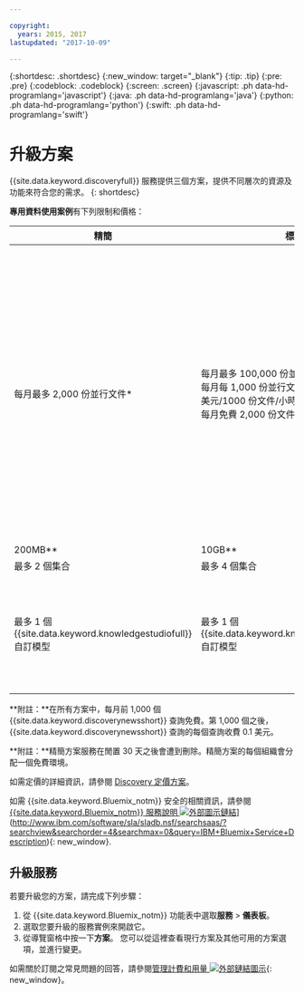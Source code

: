 ```yaml
---

copyright:
  years: 2015, 2017
lastupdated: "2017-10-09"

---
```


{:shortdesc: .shortdesc}
{:new_window: target="_blank"}
{:tip: .tip}
{:pre: .pre}
{:codeblock: .codeblock}
{:screen: .screen}
{:javascript: .ph data-hd-programlang='javascript'}
{:java: .ph data-hd-programlang='java'}
{:python: .ph data-hd-programlang='python'}
{:swift: .ph data-hd-programlang='swift'}

# 升級方案

{{site.data.keyword.discoveryfull}} 服務提供三個方案，提供不同層次的資源及功能來符合您的需求。
{: shortdesc}

**專用資料使用案例**有下列限制和價格：

| 精簡                     |  標準             | 進階              |  超值             |
|--------------------------|-------------------|-------------------|-------------------|
| 每月最多 2,000 份並行文件\*|每月最多 100,000 份並行文件\*<br/> 每月每 1,000 份並行文件 10 美元（0.0139 美元/1000 份文件/小時)\*\*\*<br/> 每月免費 2,000 份文件\*\*\*\*  | **保留環境**</br> 基本費率每月 1,000 美元<br/> 每月最多 1,000,000 份文件\*<br/> 每月每 1,000 份並行文件 5 美元（0.00694 美元/1000 份文件/小時）\*\*\*<br/> 包括每月 100,000 份文件\*\*\*\*</br> 若為較大的環境，請聯絡[銷售人員 ![外部鏈結圖示](../../icons/launch-glyph.svg "外部鏈結圖示")](https://www.ibm.com/marketing/iwm/dre/signup?source=MAIL-watson){: new_window}。| **超值方案**提供一個以上 Watson 服務的單一承租戶實例給開發人員和組織，以達到更好的隔離與安全。這些方案在現有的共用平台上提供運算層次隔離，以及傳送中與靜止的端對端加密資料。如需相關資訊或要購買超值方案，請聯絡[銷售人員 ![外部鏈結圖示](../../icons/launch-glyph.svg "外部鏈結圖示")](https://ibm.biz/contact-wdc-premium){: new_window} |
| 200MB\*\*                  |10GB\*\*  | 80GB\*\* |-
| 最多 2 個集合      |最多 4 個集合 | 最多 100 個集合 | - |
| 最多 1 個 {{site.data.keyword.knowledgestudiofull}} 自訂模型     |最多 1 個 {{site.data.keyword.knowledgestudioshort}} 自訂模型     | 無限個 {{site.data.keyword.knowledgestudioshort}} 自訂模型<br/>包括 1 個 {{site.data.keyword.knowledgestudioshort}} 自訂模型<br/>每月每個 {{site.data.keyword.knowledgestudioshort}} 模型另付 800 美元 | - |

**附註：**在所有方案中，每月前 1,000 個 {{site.data.keyword.discoverynewsshort}} 查詢免費。第 1,000 個之後，{{site.data.keyword.discoverynewsshort}} 查詢的每個查詢收費 0.1 美元。

**附註：**精簡方案服務在閒置 30 天之後會遭到刪除。精簡方案的每個組織會分配一個免費環境。

如需定價的詳細資訊，請參閱 [Discovery 定價方案](/docs/services/discovery/pricing-details.html)。

如需 {{site.data.keyword.Bluemix_notm}} 安全的相關資訊，請參閱 [{{site.data.keyword.Bluemix_notm}} 服務說明 ![外部圖示鏈結](../../icons/launch-glyph.svg "外部鏈結圖示")](../../icons/launch-glyph.svg "外部鏈結圖示")](http://www.ibm.com/software/sla/sladb.nsf/searchsaas/?searchview&searchorder=4&searchmax=0&query=IBM+Bluemix+Service+Description){: new_window}.

## 升級服務

若要升級您的方案，請完成下列步驟：

1.  從 {{site.data.keyword.Bluemix_notm}} 功能表中選取**服務** > **儀表板**。
1.  選取您要升級的服務實例來開啟它。
1.  從導覽窗格中按一下**方案**。
   您可以從這裡查看現行方案及其他可用的方案選項，並進行變更。

如需關於訂閱之常見問題的回答，請參閱[管理計費和用量 ![外部鏈結圖示](../../icons/launch-glyph.svg "外部鏈結圖示")](/docs/pricing/index.html){: new_window}。
